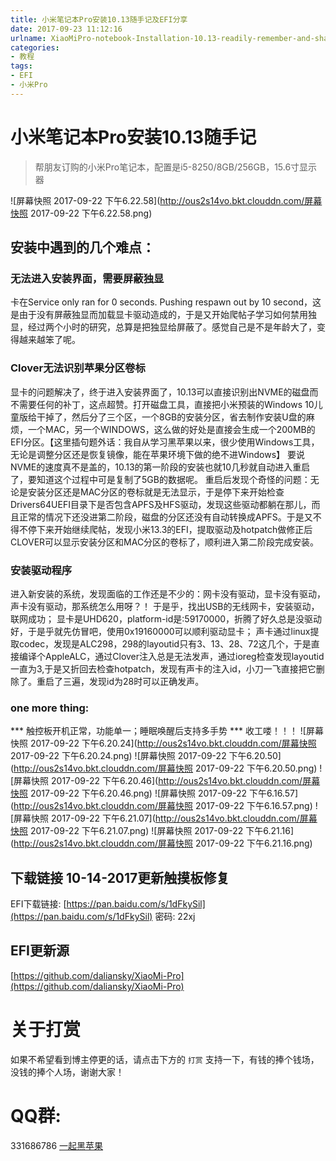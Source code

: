 ```yaml
---
title: 小米笔记本Pro安装10.13随手记及EFI分享
date: 2017-09-23 11:12:16
urlname: XiaoMiPro-notebook-Installation-10.13-readily-remember-and-share-EFI
categories:
- 教程
tags:
- EFI
- 小米Pro
---
```

# 小米笔记本Pro安装10.13随手记
> 帮朋友订购的小米Pro笔记本，配置是i5-8250/8GB/256GB，15.6寸显示器

![屏幕快照 2017-09-22 下午6.22.58](http://ous2s14vo.bkt.clouddn.com/屏幕快照 2017-09-22 下午6.22.58.png)

## 安装中遇到的几个难点：
### 无法进入安装界面，需要屏蔽独显
卡在Service only ran for 0 seconds. Pushing respawn out by 10 second，这是由于没有屏蔽独显而加载显卡驱动造成的，于是又开始爬帖子学习如何禁用独显，经过两个小时的研究，总算是把独显给屏蔽了。感觉自己是不是年龄大了，变得越来越笨了呢。
### Clover无法识别苹果分区卷标
显卡的问题解决了，终于进入安装界面了，10.13可以直接识别出NVME的磁盘而不需要任何的补丁，这点超赞。打开磁盘工具，直接把小米预装的Windows 10儿童版给干掉了，然后分了三个区，一个8GB的安装分区，省去制作安装U盘的麻烦，一个MAC，另一个WINDOWS，这么做的好处是直接会生成一个200MB的EFI分区。【这里插句题外话：我自从学习黑苹果以来，很少使用Windows工具，无论是调整分区还是恢复镜像，能在苹果环境下做的绝不进Windows】
要说NVME的速度真不是盖的，10.13的第一阶段的安装也就10几秒就自动进入重启了，要知道这个过程中可是复制了5GB的数据呢。
重启后发现个奇怪的问题：无论是安装分区还是MAC分区的卷标就是无法显示，于是停下来开始检查Drivers64UEFI目录下是否包含APFS及HFS驱动，发现这些驱动都躺在那儿，而且正常的情况下还没进第二阶段，磁盘的分区还没有自动转换成APFS。于是又不得不停下来开始继续爬帖，发现小米13.3的EFI，提取驱动及hotpatch做修正后CLOVER可以显示安装分区和MAC分区的卷标了，顺利进入第二阶段完成安装。
### 安装驱动程序
进入新安装的系统，发现面临的工作还是不少的：网卡没有驱动，显卡没有驱动，声卡没有驱动，那系统怎么用呀？！
于是乎，找出USB的无线网卡，安装驱动，联网成功；
显卡是UHD620，platform-id是:59170000，折腾了好久总是没驱动好，于是乎就先仿冒吧，使用0x19160000可以顺利驱动显卡；
声卡通过linux提取codec，发现是ALC298，298的layoutid只有3、13、28、72这几个，于是直接编译个AppleALC，通过Clover注入总是无法发声，通过ioreg检查发现layoutid一直为3,于是又折回去检查hotpatch，发现有声卡的注入id，小刀一飞直接把它删除了。重启了三遍，发现id为28时可以正确发声。
### one more thing:
*** 触控板开机正常，功能单一；睡眠唤醒后支持多手势 ***
收工喽！！！
![屏幕快照 2017-09-22 下午6.20.24](http://ous2s14vo.bkt.clouddn.com/屏幕快照 2017-09-22 下午6.20.24.png)
![屏幕快照 2017-09-22 下午6.20.50](http://ous2s14vo.bkt.clouddn.com/屏幕快照 2017-09-22 下午6.20.50.png)
![屏幕快照 2017-09-22 下午6.20.46](http://ous2s14vo.bkt.clouddn.com/屏幕快照 2017-09-22 下午6.20.46.png)
![屏幕快照 2017-09-22 下午6.16.57](http://ous2s14vo.bkt.clouddn.com/屏幕快照 2017-09-22 下午6.16.57.png)
![屏幕快照 2017-09-22 下午6.21.07](http://ous2s14vo.bkt.clouddn.com/屏幕快照 2017-09-22 下午6.21.07.png)
![屏幕快照 2017-09-22 下午6.21.16](http://ous2s14vo.bkt.clouddn.com/屏幕快照 2017-09-22 下午6.21.16.png)

## 下载链接 10-14-2017更新触摸板修复
EFI下载链接: [https://pan.baidu.com/s/1dFkySil](https://pan.baidu.com/s/1dFkySil) 密码: 22xj

## EFI更新源
[https://github.com/daliansky/XiaoMi-Pro](https://github.com/daliansky/XiaoMi-Pro)

# 关于打赏
如果不希望看到博主停更的话，请点击下方的 `打赏` 支持一下，有钱的捧个钱场，没钱的捧个人场，谢谢大家！

# QQ群:
331686786 [一起黑苹果](http://shang.qq.com/wpa/qunwpa?idkey=db511a29e856f37cbb871108ffa77a6e79dde47e491b8f2c8d8fe4d3c310de91)

